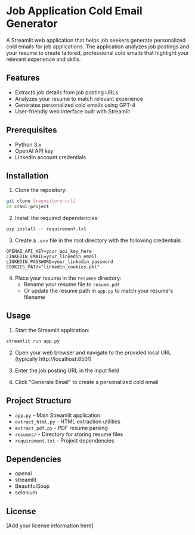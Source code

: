 # Job Application Cold Email Generator

A Streamlit web application that helps job seekers generate personalized cold emails for job applications. The application analyzes job postings and your resume to create tailored, professional cold emails that highlight your relevant experience and skills.

## Features


- Extracts job details from job posting URLs
- Analyzes your resume to match relevant experience
- Generates personalized cold emails using GPT-4
- User-friendly web interface built with Streamlit

## Prerequisites

- Python 3.x
- OpenAI API key
- LinkedIn account credentials

## Installation

1. Clone the repository:
```bash
git clone [repository-url]
cd crawl-project
```

2. Install the required dependencies:
```bash
pip install -r requirement.txt
```

3. Create a `.env` file in the root directory with the following credentials:
```
OPENAI_API_KEY=your_api_key_here
LINKEDIN_EMAIL=your_linkedin_email
LINKEDIN_PASSWORD=your_linkedin_password
COOKIES_PATH="linkedin_cookies.pkl"
```

4. Place your resume in the `resumes` directory:
   - Rename your resume file to `resume.pdf`
   - Or update the resume path in `app.py` to match your resume's filename

## Usage

1. Start the Streamlit application:
```bash
streamlit run app.py
```

2. Open your web browser and navigate to the provided local URL (typically http://localhost:8501)

3. Enter the job posting URL in the input field

4. Click "Generate Email" to create a personalized cold email

## Project Structure

- `app.py` - Main Streamlit application
- `extract_html.py` - HTML extraction utilities
- `extract_pdf.py` - PDF resume parsing
- `resumes/` - Directory for storing resume files
- `requirement.txt` - Project dependencies

## Dependencies

- openai
- streamlit
- BeautifulSoup
- selenium

## License

[Add your license information here]
